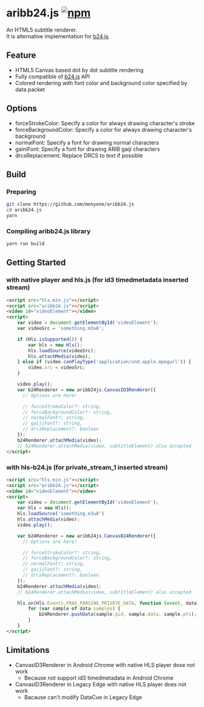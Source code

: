 # aribb24.js [![npm](https://img.shields.io/npm/v/aribb24.js.svg?style=flat)](https://www.npmjs.com/package/aribb24.js)

An HTML5 subtitle renderer.  
It is alternative implementation for [b24.js](https://github.com/xqq/b24.js).  

## Feature

* HTML5 Canvas based dot by dot subtitle rendering
* Fully compatible of [b24.js](https://github.com/xqq/b24.js) API
* Colored rendering with font color and background color specified by data packet

## Options

* forceStrokeColor: Specify a color for always drawing character's stroke
* forceBackgroundColor: Specify a color for always drawing character's background
* normalFont: Specify a font for drawing normal characters
* gainiFont: Specify a font for drawing ARIB gaiji characters
* drcsReplacement: Replace DRCS to text if possible

## Build

### Preparing

```bash
git clone https://github.com/monyone/aribb24.js
cd aribb24.js
yarn
```

### Compiling aribb24.js library

```bash
yarn run build
```

## Getting Started 

### with native player and hls.js (for id3 timedmetadata inserted stream)

```html
<script src="hls.min.js"></script>
<script src="aribb24.js"></script>
<video id="videoElement"></video>
<script>
    var video = document.getElementById('videoElement');
    var videoSrc = 'something.m3u8';

    if (Hls.isSupported()) {
        var hls = new Hls();
        hls.loadSource(videoSrc);
        hls.attachMedia(video);
    } else if (video.canPlayType('application/vnd.apple.mpegurl')) {
        video.src = videoSrc;
    }

    video.play();
    var b24Renderer = new aribb24js.CanvasID3Renderer({
      // Options are here!

      // forceStrokeColor?: string,
      // forceBackgroundColor?: string,
      // normalFont?: string,
      // gaijiFont?: string,
      // drcsReplacement?: boolean
    });
    b24Renderer.attachMedia(video);
    // b24Renderer.attachMedia(video, subtitleElement) also accepted
</script>
```


### with hls-b24.js (for private_stream_1 inserted stream)

```html
<script src="hls.min.js"></script>
<script src="aribb24.js"></script>
<video id="videoElement"></video>
<script>
    var video = document.getElementById('videoElement');
    var hls = new Hls();
    hls.loadSource('something.m3u8')
    hls.attachMedia(video);
    video.play();

    var b24Renderer = new aribb24js.CanvasB24Renderer({
      // Options are here!

      // forceStrokeColor?: string,
      // forceBackgroundColor?: string,
      // normalFont?: string,
      // gaijiFont?: string,
      // drcsReplacement?: boolean
    });
    b24Renderer.attachMedia(video);
    // b24Renderer.attachMedia(video, subtitleElement) also accepted

    hls.on(Hls.Events.FRAG_PARSING_PRIVATE_DATA, function (event, data) {
        for (var sample of data.samples) {
            b24Renderer.pushData(sample.pid, sample.data, sample.pts);
        }
    }
</script>
```

## Limitations

* CanvasID3Renderer in Android Chrome with native HLS player dose not work
    * Because not support id3 timedmetadata in Android Chrome
* CanvasID3Renderer in Legacy Edge with native HLS player does not work
    * Bacause can't modify DataCue in Legacy Edge
